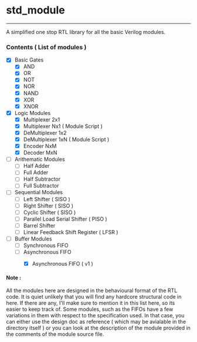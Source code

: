 # std_module
------------------------
A simplified one stop RTL library for all the basic Verilog modules.


### Contents ( List of modules )
- [X] Basic Gates
  - [X] AND
  - [X] OR
  - [X] NOT
  - [X] NOR
  - [X] NAND
  - [X] XOR
  - [X] XNOR
- [X] Logic Modules
  - [X] Multiplexer 2x1
  - [X] Multiplexer Nx1 ( Module Script )
  - [X] DeMultiplexer 1x2
  - [X] DeMultiplexer 1xN ( Module Script )
  - [X] Encoder NxM
  - [X] Decoder MxN
- [ ] Arithematic Modules
  - [ ] Half Adder
  - [ ] Full Adder
  - [ ] Half Subtractor
  - [ ] Full Subtractor
- [ ] Sequential Modules
  - [ ] Left Shifter ( SISO )
  - [ ] Right Shifter ( SISO )
  - [ ] Cyclic Shifter ( SISO )
  - [ ] Parallel Load Serial Shifter ( PISO )
  - [ ] Barrel Shifter
  - [ ] Linear Feedback Shift Register ( LFSR )
- [ ] Buffer Modules
  - [ ] Synchronous FIFO
  - [ ] Asynchronous FIFO
    - [X] Asynchronous FIFO ( v1 )


#### Note :
All the modules here are designed in the behavioural format of the RTL code. It is quiet unlikely that you will find any hardcore structural code in here. If there are any, I'll make sure to mention it in this list here, so its easier to keep track of.
Some modules, such as the FIFOs have a few variations in them with respect to the specification used. In that case, you can either use the design doc as reference ( which may be avialable in the directory itself ) or you can look at the description of the module provided in the comments of the module source file. 
